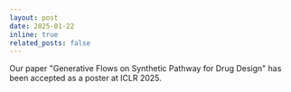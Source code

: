 ```yaml
---
layout: post
date: 2025-01-22
inline: true
related_posts: false
---
```


Our paper "Generative Flows on Synthetic Pathway for Drug Design" has been accepted as a poster at ICLR 2025. 